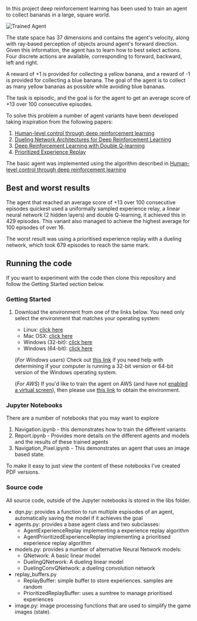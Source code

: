 [//]: # (Image References)

[image1]: https://user-images.githubusercontent.com/10624937/42135619-d90f2f28-7d12-11e8-8823-82b970a54d7e.gif "Trained Agent"

In this project deep reinforcement learning has been used to train an agent to collect bananas in a large, square world.

![Trained Agent][image1]

The state space has 37 dimensions and contains the agent's velocity, along with ray-based perception of objects around agent's forward direction.  Given this information, the agent has to learn how to best select actions.  Four discrete actions are available, corresponding to forward, backward, left and right.

A reward of +1 is provided for collecting a yellow banana, and a reward of -1 is provided for collecting a blue banana.  The goal of the agent is to collect as many yellow bananas as possible while avoiding blue bananas.  

The task is episodic, and the goal is for the agent to get an average score of +13 over 100 consecutive episodes.

To solve this problem a number of agent variants have been developed taking inspiration from the following papers:

1. [Human-level control through deep reinforcement learning](https://storage.googleapis.com/deepmind-media/dqn/DQNNaturePaper.pdf) 
2. [Dueling Network Architectures for Deep Reinforcement Learning](https://arxiv.org/pdf/1511.06581.pdf)
3. [Deep Reinforcement Learning with Double Q-learning](https://arxiv.org/pdf/1509.06461.pdf)
4. [Prioritized Experience Replay](https://arxiv.org/pdf/1511.05952.pdf)

The basic agent was implemented using the algorithm described in [Human-level control through deep reinforcement learning](https://storage.googleapis.com/deepmind-media/dqn/DQNNaturePaper.pdf) 

## Best and worst results

The agent that reached an average score of +13 over 100 consecutive episodes quickest used a uniformally sampled experience relay, a linear neural network (2 hidden layers) and double Q-learning, it achieved this in 429 episodes. This variant also managed to achieve the highest average for 100 episodes of over 16.

The worst result was using a prioritised experience replay with a dueling network, which took 679 episodes to reach the same mark.



## Running the code
If you want to experiment with the code then clone this repository and follow the Getting Started section below.

### Getting Started

1. Download the environment from one of the links below.  You need only select the environment that matches your operating system:
    - Linux: [click here](https://s3-us-west-1.amazonaws.com/udacity-drlnd/P1/Banana/Banana_Linux.zip)
    - Mac OSX: [click here](https://s3-us-west-1.amazonaws.com/udacity-drlnd/P1/Banana/Banana.app.zip)
    - Windows (32-bit): [click here](https://s3-us-west-1.amazonaws.com/udacity-drlnd/P1/Banana/Banana_Windows_x86.zip)
    - Windows (64-bit): [click here](https://s3-us-west-1.amazonaws.com/udacity-drlnd/P1/Banana/Banana_Windows_x86_64.zip)
    
    (_For Windows users_) Check out [this link](https://support.microsoft.com/en-us/help/827218/how-to-determine-whether-a-computer-is-running-a-32-bit-version-or-64) if you need help with determining if your computer is running a 32-bit version or 64-bit version of the Windows operating system.

    (_For AWS_) If you'd like to train the agent on AWS (and have not [enabled a virtual screen](https://github.com/Unity-Technologies/ml-agents/blob/master/docs/Training-on-Amazon-Web-Service.md)), then please use [this link](https://s3-us-west-1.amazonaws.com/udacity-drlnd/P1/Banana/Banana_Linux_NoVis.zip) to obtain the environment.


### Jupyter Notebooks

There are a number of notebooks that you may want to explore

1. Navigation.ipynb - this demonstrates how to train the different variants 
2. Report.ipynb - Provides more details on the different agents and models and the results of these trained agents
3. Navigation_Pixel.ipynb - This demonstrates an agent that uses an image based state.

To make it easy to just view the content of these notebooks I've created PDF versions.

### Source code
All source code, outside of the Jupyter notebooks is stored in the libs folder. 
- dqn.py: provides a function to run multiple espisodes of an agent, automatically saving the model if it achieves the goal
- agents.py: provides a base agent class and two subclasses:
    - AgentExperienceReplay implementing a experience replay algorithm
    - AgentPrioritizedExperienceReplay implementing a prioritised experience replay algorithm
- models.py: provides a number of alternative Neural Network models:
    - QNetwork: A basic linear model
    - DuelingQNetwork: A dueling linear model 
    - DuelingConvQNetwork: a dueling convolution network
- replay_buffers.py
    - ReplayBuffer: simple buffer to store experiences. samples are random
    - PrioritizedReplayBuffer: uses a sumtree to manage prioritised experiences
- image.py: image processing functions that are used to simplify the game images (state).

    




